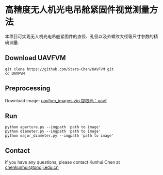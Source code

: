# **高精度无人机光电吊舱紧固件视觉测量方法**
本项目可实现无人机光电吊舱紧固件的直径、孔径以及外螺纹大径等尺寸参数的精确测量.

## Download UAVFVM

```
git clone https://github.com/Stars-Chan/UAVFVM.git
cd UAVFVM
```
## Preprocessing
Download image: [uavfvm_images.zip 提取码：uavf ](https://pan.baidu.com/s/1JbFeu8XwJFy7Syy60rRDXg )


## Run


```
python aperture.py --imgpath 'path to image' 
python diameter.py --imgpath 'path to image' 
python major_diameter.py --imgpath 'path to image' 
```

## Contact

If you have any questions, please contact Kunhui Chen at chenkunhui@tongji.edu.cn 